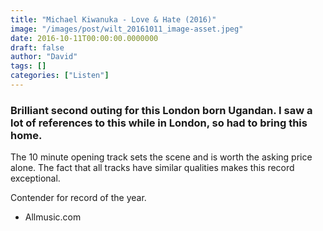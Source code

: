 ```yaml
---
title: "Michael Kiwanuka - Love & Hate (2016)"
image: "/images/post/wilt_20161011_image-asset.jpeg"
date: 2016-10-11T00:00:00.0000000
draft: false
author: "David"
tags: []
categories: ["Listen"]
---
```

### Brilliant second outing for this London born Ugandan. I saw a lot of references to this while in London, so had to bring this home.

 The 10 minute opening track sets the scene and is worth the asking price alone. The fact that all tracks have similar qualities makes this record exceptional.

 Contender for record of the year.

-  Allmusic.com